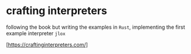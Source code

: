 # crafting interpreters
following the book but writing the examples in `Rust`, implementing the first 
example interpreter `jlox`


[https://craftinginterpreters.com/]
